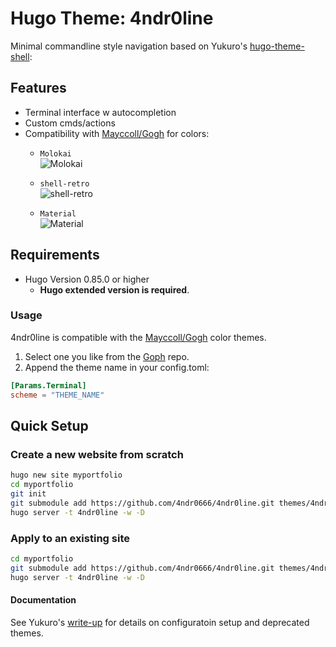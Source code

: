 # Hugo Theme: 4ndr0line
Minimal commandline style navigation based on Yukuro's [hugo-theme-shell](https://github.com/Yukuro/hugo-theme-shell): 

## Features
- Terminal interface w autocompletion
- Custom cmds/actions 
- Compatibility with [Mayccoll/Gogh](https://github.com/Mayccoll/Gogh) for colors:
  - `Molokai`  
  ![Molokai](https://raw.githubusercontent.com/Yukuro/hugo-theme-shell/master/images/v0.1.6/Molokai.png)

  - `shell-retro`  
  ![shell-retro](https://raw.githubusercontent.com/Yukuro/hugo-theme-shell/master/images/v0.1.6/shell-retro.png)

  - `Material`  
  ![Material](https://raw.githubusercontent.com/Yukuro/hugo-theme-shell/master/images/v0.1.6/Material.png)
        
## Requirements
- Hugo Version 0.85.0 or higher
    - **Hugo extended version is required**.

### Usage
4ndr0line is compatible with the [Mayccoll/Gogh](https://github.com/Mayccoll/Gogh) color themes.
1. Select one you like from the [Goph](https://mayccoll.github.io/Gogh/) repo.
2. Append the theme name in your config.toml:
  ```toml
  [Params.Terminal]
  scheme = "THEME_NAME"
  ```
## Quick Setup
### Create a new website from scratch
```bash
hugo new site myportfolio
cd myportfolio
git init
git submodule add https://github.com/4ndr0666/4ndr0line.git themes/4ndr0line
hugo server -t 4ndr0line -w -D
```

### Apply to an existing site
```bash
cd myportfolio
git submodule add https://github.com/4ndr0666/4ndr0line.git themes/4ndr0line
hugo server -t 4ndr0line -w -D
```


#### Documentation
See Yukuro's [write-up](https://github.com/Yukuro/hugo-theme-shell/blob/master/docs/shell_to_gogh.md) for details on configuratoin setup and deprecated themes.  
